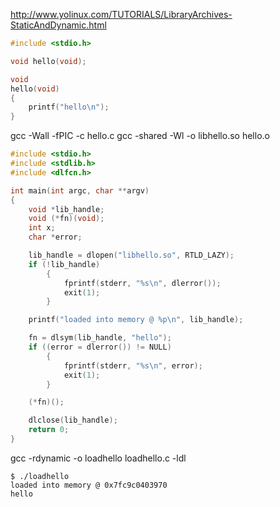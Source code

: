 http://www.yolinux.com/TUTORIALS/LibraryArchives-StaticAndDynamic.html

```c
#include <stdio.h>

void hello(void);

void
hello(void)
{
    printf("hello\n");
}
```

gcc -Wall -fPIC -c hello.c
gcc -shared -Wl -o libhello.so hello.o 

```c
#include <stdio.h>
#include <stdlib.h>
#include <dlfcn.h>

int main(int argc, char **argv)
{
    void *lib_handle;
    void (*fn)(void);
    int x;
    char *error;

    lib_handle = dlopen("libhello.so", RTLD_LAZY);
    if (!lib_handle) 
        {
            fprintf(stderr, "%s\n", dlerror());
            exit(1);
        }

    printf("loaded into memory @ %p\n", lib_handle);

    fn = dlsym(lib_handle, "hello");
    if ((error = dlerror()) != NULL)  
        {
            fprintf(stderr, "%s\n", error);
            exit(1);
        }

    (*fn)();

    dlclose(lib_handle);
    return 0;
}
```

gcc -rdynamic -o loadhello loadhello.c -ldl

```
$ ./loadhello 
loaded into memory @ 0x7fc9c0403970
hello
```



